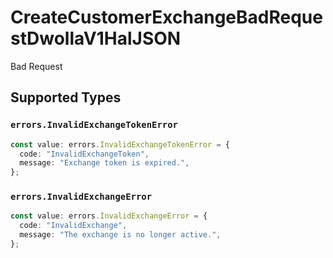 # CreateCustomerExchangeBadRequestDwollaV1HalJSON

Bad Request


## Supported Types

### `errors.InvalidExchangeTokenError`

```typescript
const value: errors.InvalidExchangeTokenError = {
  code: "InvalidExchangeToken",
  message: "Exchange token is expired.",
};
```

### `errors.InvalidExchangeError`

```typescript
const value: errors.InvalidExchangeError = {
  code: "InvalidExchange",
  message: "The exchange is no longer active.",
};
```


